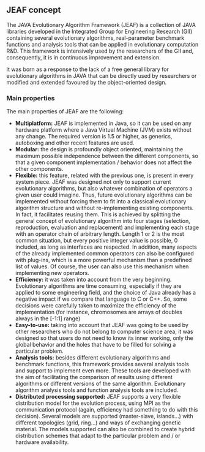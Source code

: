 ## JEAF concept

The JAVA Evolutionary Algorithm Framework (JEAF) is a collection of JAVA libraries developed in the Integrated Group for Engineering Research (GII) containing several evolutionary algorithms, real-parameter benchmark functions and analysis tools that can be applied in evolutionary computation R&D. This framework is intensively used by the researchers of the GII and, consequently, it is in continuous improvement and extension.

It was born as a response to the lack of a free general library for evolutionary algorithms in JAVA that can be directly used by researchers or modified and extended favoured by the object-oriented design.

### Main properties
            
The main properties of JEAF are the following:
            
* **Multiplatform:** JEAF is implemented in Java, so it can be used on any hardware platform where a Java Virtual Machine (JVM) exists without any change. The required version is 1.5 or higher, as generics, autoboxing and other recent features are used.
* **Modular:** the design is profoundly object oriented, maintaining the maximum possible independence between the different components, so that a given component implementation / behavior does not affect the other components.
* **Flexible:** this feature, related with the previous one, is present in every system piece. JEAF was designed not only to support current evolutionary algorithms, but also whatever combination of operators a given user could imagine. Thus, future evolutionary algorithms can be implemented without forcing them to fit into a classical evolutionary algorithm structure and without re-implementing existing components. In fact, it facilitates reusing them.  This is achieved by splitting the general concept of evolutionary algorithm into four stages (selection, reproduction, evaluation and replacement) and implementing each stage with an operator chain of arbitrary length. Length 1 or 2 is the most common situation, but every positive integer value is possible, 0 included, as long as interfaces are respected. In addition, many aspects of the already implemented common operators can also be configured with plug-ins, which is a more powerful mechanism than a predefined list of values. Of course, the user can also use this mechanism when implementing new operators.
* **Efficiency:** it was taken into account from the very beginning. Evolutionary algorithms are time consuming, especially if they are applied to some engineering field, and the choice of Java already has a negative impact if we compare that language to C or C++. So, some decisions were carefully taken to maximize the efficiency of the implementation (for instance, chromosomes are arrays of doubles always in the [-1:1] range)
* **Easy-to-use:** taking into account that JEAF was going to be used by other researchers who do not belong to computer science area, it was designed so that users do not need to know its inner working, only the global behavior and the holes that have to be filled for solving a particular problem. 
* **Analysis tools:** besides different evolutionary algorithms and benchmark functions, this framework provides several analysis tools and support to implement even more. These tools are developed with the aim of facilitating the comparison of results using different algorithms or different versions of the same algorithm. Evolutionary algorithm analysis tools and function analysis tools are included.
* **Distributed processing supported:** JEAF supports a very flexible distribution model for the evolution process, using MPI as the communication protocol (again, efficiency had something to do with this decision). Several models are supported (master-slave, islands…) with different topologies (grid, ring…) and ways of exchanging genetic material. The models supported can also be combined to create hybrid distribution schemes that adapt to the particular problem and / or hardware availability.
            
            
